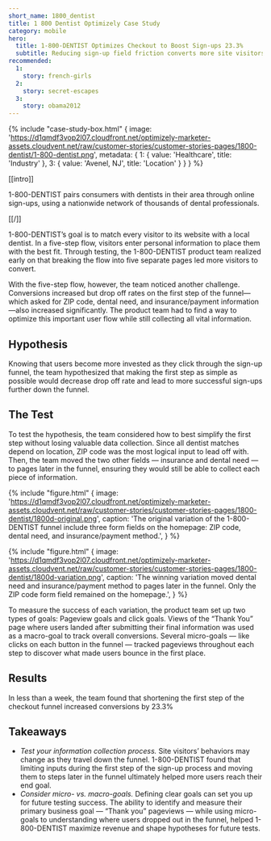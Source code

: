 ```yaml
---
short_name: 1800_dentist
title: 1 800 Dentist Optimizely Case Study
category: mobile
hero:
  title: 1-800-DENTIST Optimizes Checkout to Boost Sign-ups 23.3%
  subtitle: Reducing sign-up field friction converts more site visitors to customers
recommended:
  1:
    story: french-girls
  2:
    story: secret-escapes
  3:
    story: obama2012
---
```

{% include "case-study-box.html"
    {
    image: 'https://d1qmdf3vop2l07.cloudfront.net/optimizely-marketer-assets.cloudvent.net/raw/customer-stories/customer-stories-pages/1800-dentist/1-800-dentist.png',
    metadata: {
      1: {
        value: 'Healthcare',
        title: 'Industry'
      },
      3: {
        value: 'Avenel, NJ',
        title: 'Location'
      }
    }
  }
%}

[[intro]]

 1-800-DENTIST pairs consumers with dentists in their area through online sign-ups, using a nationwide network of thousands of dental professionals.

[[/]]

1-800-DENTIST’s goal is to match every visitor to its website with a local dentist. In a five-step flow, visitors enter personal information to place them with the best fit. Through testing, the 1-800-DENTIST product team realized early on that breaking the flow into five separate pages led more visitors to convert.

With the five-step flow, however, the team noticed another challenge. Conversions increased but drop off rates on the first step of the funnel—which asked for ZIP code, dental need, and insurance/payment information—also increased significantly. The product team had to find a way to optimize this important user flow while still collecting all vital information.

## Hypothesis

Knowing that users become more invested as they click through the sign-up funnel, the team hypothesized that making the first step as simple as possible would decrease drop off rate and lead to more successful sign-ups further down the funnel.

## The Test

To test the hypothesis, the team considered how to best simplify the first step without losing valuable data collection. Since all dentist matches depend on location, ZIP code was the most logical input to lead off with. Then, the team moved the two other fields — insurance and dental need — to pages later in the funnel, ensuring they would still be able to collect each piece of information.

{% include "figure.html"
  {
    image: 'https://d1qmdf3vop2l07.cloudfront.net/optimizely-marketer-assets.cloudvent.net/raw/customer-stories/customer-stories-pages/1800-dentist/1800d-original.png',
    caption: 'The original variation of the 1-800-DENTIST funnel include three form fields on the homepage: ZIP code, dental need, and insurance/payment method.',
  }
%}

{% include "figure.html"
  {
    image: 'https://d1qmdf3vop2l07.cloudfront.net/optimizely-marketer-assets.cloudvent.net/raw/customer-stories/customer-stories-pages/1800-dentist/1800d-variation.png',
    caption: 'The winning variation moved dental need and insurance/payment method to pages later in the funnel. Only the ZIP code form field remained on the homepage.',
  }
%}

To measure the success of each variation, the product team set up two types of goals: Pageview goals and click goals. Views of the “Thank You” page where users landed after submitting their final information was used as a macro-goal to track overall conversions. Several micro-goals — like clicks on each button in the funnel — tracked pageviews throughout each step to discover what made users bounce in the first place.

## Results

In less than a week, the team found that shortening the first step of the checkout funnel increased conversions by 23.3%

## Takeaways

* *Test your information collection process.* Site visitors’ behaviors may change as they travel down the funnel. 1-800-DENTIST found that limiting inputs during the first step of the sign-up process and moving them to steps later in the funnel ultimately helped more users reach their end goal.
* *Consider micro- vs. macro-goals.* Defining clear goals can set you up for future testing success. The ability to identify and measure their primary business goal — “Thank you” pageviews — while using micro-goals to understanding where users dropped out in the funnel, helped 1-800-DENTIST maximize revenue and shape hypotheses for future tests.
